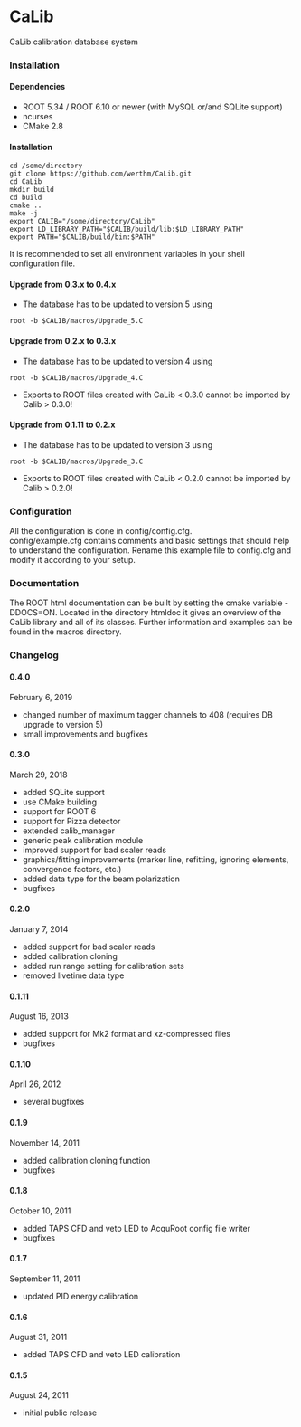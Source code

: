 # CaLib

CaLib calibration database system

### Installation

#### Dependencies
* ROOT 5.34 / ROOT 6.10 or newer (with MySQL or/and SQLite support)
* ncurses
* CMake 2.8

#### Installation
```
cd /some/directory
git clone https://github.com/werthm/CaLib.git
cd CaLib
mkdir build
cd build
cmake ..
make -j
export CALIB="/some/directory/CaLib"
export LD_LIBRARY_PATH="$CALIB/build/lib:$LD_LIBRARY_PATH"
export PATH="$CALIB/build/bin:$PATH"
```
It is recommended to set all environment variables in your shell configuration file.

#### Upgrade from 0.3.x to 0.4.x
* The database has to be updated to version 5 using

```
root -b $CALIB/macros/Upgrade_5.C
```

#### Upgrade from 0.2.x to 0.3.x
* The database has to be updated to version 4 using

```
root -b $CALIB/macros/Upgrade_4.C
```

* Exports to ROOT files created with CaLib < 0.3.0 cannot be imported by Calib > 0.3.0!

#### Upgrade from 0.1.11 to 0.2.x
* The database has to be updated to version 3 using

```
root -b $CALIB/macros/Upgrade_3.C
```

* Exports to ROOT files created with CaLib < 0.2.0 cannot be imported by Calib > 0.2.0!

### Configuration

All the configuration is done in config/config.cfg.  
config/example.cfg contains comments and basic settings that should
help to understand the configuration. Rename this example file to config.cfg
and modify it according to your setup.

### Documentation

The ROOT html documentation can be built by setting the cmake variable -DDOCS=ON.
Located in the directory htmldoc it gives an overview of the CaLib library and 
all of its classes.
Further information and examples can be found in the macros directory.

### Changelog

#### 0.4.0
February 6, 2019
* changed number of maximum tagger channels to 408 (requires DB upgrade to version 5)
* small improvements and bugfixes

#### 0.3.0
March 29, 2018
* added SQLite support
* use CMake building
* support for ROOT 6
* support for Pizza detector
* extended calib_manager
* generic peak calibration module
* improved support for bad scaler reads
* graphics/fitting improvements (marker line, refitting, ignoring elements, convergence factors, etc.)
* added data type for the beam polarization
* bugfixes

#### 0.2.0
January 7, 2014
* added support for bad scaler reads
* added calibration cloning
* added run range setting for calibration sets
* removed livetime data type

#### 0.1.11
August 16, 2013
* added support for Mk2 format and xz-compressed files
* bugfixes

#### 0.1.10
April 26, 2012
* several bugfixes

#### 0.1.9
November 14, 2011
* added calibration cloning function
* bugfixes

#### 0.1.8
October 10, 2011
* added TAPS CFD and veto LED to AcquRoot config file writer
* bugfixes

#### 0.1.7
September 11, 2011
* updated PID energy calibration

#### 0.1.6
August 31, 2011
* added TAPS CFD and veto LED calibration

#### 0.1.5
August 24, 2011
* initial public release

